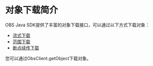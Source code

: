 # 对象下载简介<a name="obs_21_0701"></a>

OBS Java SDK提供了丰富的对象下载接口，可以通过以下方式下载对象：

-   [流式下载](流式下载.md)
-   [范围下载](范围下载.md)
-   [断点续传下载](断点续传下载.md)

您可以通过ObsClient.getObject下载对象。

